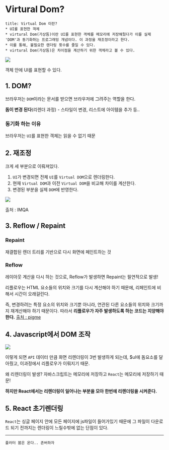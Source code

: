 
# Virtural Dom?
```ad-note
title: Virtual Dom 이란?
* UI를 표현한 객체
* virtural Dom(가상돔)이란 UI를 표현한 객체를 메모리에 저장해뒀다가 이를 실제 'DOM'과 동기화하는 프로그래밍 개념이다. 이 과정을 재조정이라고 한다.
* 이를 통해, 불필요한 렌더링 횟수를 줄일 수 있다.
* virtural Dom(가상돔)은 차이점을 계산하기 위한 객체라고 볼 수 있다.
```


![](https://i.imgur.com/Tyu7VP1.png)

객체 안에 UI를 표현할 수 있다.

## 1. DOM?
브라우저는 `DOM`이라는 문서를 받으면 브라우저에 그려주는 역할을 한다.

**돔이 변경 된다**(리렌더 과정) - 스타일이 변경, 리스트에 아이템을 추가 등..

### 동기화 하는 이유
브라우저는 `UI`를 표현한 객체는 읽을 수 없기 때문

## 2. 재조정
크게 세 부분으로 이뤄져있다.
1. `UI`가 변경되면 전체 `UI`를 `Virtual DOM`으로 렌더링한다.
2. 현재 `Virtual DOM`과 이전 `Virtual DOM`을 비교해 차이를 계산한다.
3. 변경된 부분을 실제 `DOM`에 반영한다.

![](https://i.imgur.com/I7MJXov.png)

출처 : IMQA

## 3. Reflow / Repaint

### Repaint
재결합된 렌더 트리를 기반으로 다시 화면에 페인트하는 것

### Reflow
레이아웃 계산을 다시 하는 것으로, Reflow가 발생하면 Repaint는 필연적으로 발생!  

리플로우는 HTML 요소들의 위치와 크기를 다시 계산해야 하기 때문에, 리페인트에 비해서 시간이 오래걸린다.  

즉, 변경하려는 특정 요소의 위치와 크기뿐 아니라, 연관된 다른 요소들의 위치와 크기까지 재계산해야 하기 때문이다. 따라서 **리플로우가 자주 발생하도록 하는 코드는 지양해야한다.**
[출처 : pigme](https://velog.io/@heelieben/JavaScript-Reflow-%EB%9E%80-feat.-%EB%B8%8C%EB%9D%BC%EC%9A%B0%EC%A0%80-%EB%A0%8C%EB%8D%94%EB%A7%81)

## 4. Javascript에서 DOM 조작

![](https://i.imgur.com/TCjAzka.png)

이렇게 되면 `API` 데이터 만큼 화면 리렌더링이 3번 발생하게 되는데, $ul에 돔요소를 달아줬고, 이과정에서 리플로우가 이뤄지기 때문.

왜 리렌더링이 발생? 자바스크립트는 메모리에 저장하고 `React`는 메모리에 저장하기 때문!

**하지만 React에서는 리렌더링이 일어나는 부분을 모아 한번에 리렌더링을 시켜준다.**

## 5.  React 초기렌더링
`React`는 싱글 페이지 안에 모든 페이지에 js파일이 들어가있기 때문에 그 파일이 다운로드 되기 전까지는 렌더링이 느릴수밖에 없는 단점이 있다.

---

```ad-important
플러터 붐은 온다.. 존버하자 
```


